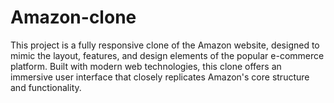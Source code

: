 # Amazon-clone
This project is a fully responsive clone of the Amazon website, designed to mimic the layout, features, and design elements of the popular e-commerce platform. Built with modern web technologies, this clone offers an immersive user interface that closely replicates Amazon's core structure and functionality.
